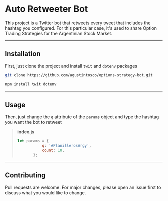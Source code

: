 # Auto Retweeter Bot

This project is a Twitter bot that retweets every tweet that includes the hashtag you configured. For this particular case, it's used to share Option Trading Strategies for the Argentinian Stock Market.

___

## Installation

First, just clone the project and install `twit` and `dotenv` packages

```bash
git clone https://github.com/agustintosco/options-strategy-bot.git
```

```bash
npm install twit dotenv
```

______________

## Usage

Then, just change the `q` attribute of the `params` object and type the hashtag you want the bot to retweet

>
> **index.js**
>
>```javascript
>let params = {
>            q: '#PlanillerosArgy',
>            count: 10,
>        };
>```
>
___

## Contributing
Pull requests are welcome. For major changes, please open an issue first to discuss what you would like to change.